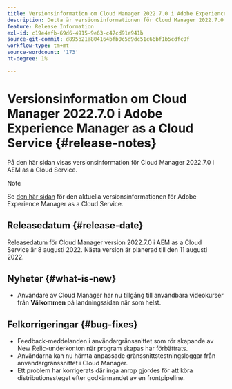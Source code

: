 ```yaml
---
title: Versionsinformation om Cloud Manager 2022.7.0 i Adobe Experience Manager as a Cloud Service
description: Detta är versionsinformationen för Cloud Manager 2022.7.0 i AEM as a Cloud Service.
feature: Release Information
exl-id: c19e4efb-69d6-4915-9e63-c47cd91e941b
source-git-commit: d895b21a804164bfb0c5d9dc51c66bf1b5cdfc0f
workflow-type: tm+mt
source-wordcount: '173'
ht-degree: 1%

---
```


# Versionsinformation om Cloud Manager 2022.7.0 i Adobe Experience Manager as a Cloud Service {#release-notes}

På den här sidan visas versionsinformation för Cloud Manager 2022.7.0 i AEM as a Cloud Service.

>[!NOTE]
>
>Se [den här sidan](/help/release-notes/release-notes-cloud/release-notes-current.md) för den aktuella versionsinformationen för Adobe Experience Manager as a Cloud Service.

## Releasedatum {#release-date}

Releasedatum för Cloud Manager version 2022.7.0 i AEM as a Cloud Service är 8 augusti 2022. Nästa version är planerad till den 11 augusti 2022.

## Nyheter {#what-is-new}

* Användare av Cloud Manager har nu tillgång till användbara videokurser från **Välkommen** på landningssidan när som helst.

## Felkorrigeringar {#bug-fixes}

* Feedback-meddelanden i användargränssnittet som rör skapande av New Relic-underkonton när program skapas har förbättrats.
* Användarna kan nu hämta anpassade gränssnittstestningsloggar från användargränssnittet i Cloud Manager.
* Ett problem har korrigerats där inga anrop gjordes för att köra distributionssteget efter godkännandet av en frontpipeline.
